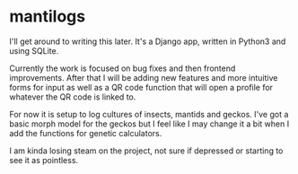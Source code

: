 # mantilogs
I'll get around to writing this later. It's a Django app, written in Python3 and using SQLite.

Currently the work is focused on bug fixes and then frontend improvements.
After that I will be adding new features and more intuitive forms for input as well as a QR code function that will open a profile for whatever the QR code is linked to.

For now it is setup to log cultures of insects, mantids and geckos. I've got a basic morph model for the geckos but I feel like I may change it a bit when I add the functions for genetic calculators.

I am kinda losing steam on the project, not sure if depressed or starting to see it as pointless.